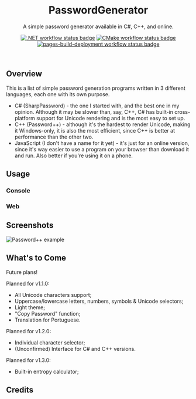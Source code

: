 <h1 align="center">PasswordGenerator</h1>
<p align="center">A simple password generator available in C#, C++, and online.</p>
<p align="center">
  <a href="https://github.com/Nathan2076/PasswordGenerator/actions/workflows/dotnet.yml">
    <img alt=".NET workflow status badge" src="https://github.com/Nathan2076/PasswordGenerator/actions/workflows/dotnet.yml/badge.svg" /></a>
  <a href="https://github.com/Nathan2076/PasswordGenerator/actions/workflows/cmake.yml">
    <img alt="CMake workflow status badge" src="https://github.com/Nathan2076/PasswordGenerator/actions/workflows/cmake.yml/badge.svg" /></a>
  <a href="https://github.com/Nathan2076/PasswordGenerator/actions/workflows/pages/pages-build-deployment">
    <img alt="pages-build-deployment workflow status badge" src="https://github.com/Nathan2076/PasswordGenerator/actions/workflows/pages/pages-build-deployment/badge.svg" /></a>
</p>
<br />

## Overview

This is a list of simple password generation programs written in 3 different languages, each one with its own purpose.
* C# (SharpPassword) - the one I started with, and the best one in my opinion. Although it may be slower than, say, C++, C# has built-in cross-platform support for Unicode rendering and is the most easy to set up.
* C++ (Password++) - although it's the hardest to render Unicode, making it Windows-only, it is also the most efficient, since C++ is better at performance than the other two.
* JavaScript (I don't have a name for it yet) - it's just for an online version, since it's way easier to use a program on your browser than download it and run. Also better if you're using it on a phone.


## Usage

### Console

### Web


## 


## Screenshots
![Password++ example](https://github.com/Nathan2076/PasswordGenerator/assets/68337317/45c70718-032a-483b-8e56-f11941f8880e)


## What's to Come

Future plans!

Planned for v1.1.0:
* All Unicode characters support;
* Uppercase/lowercase letters, numbers, symbols & Unicode selectors;
* Light theme;
* "Copy Password" function;
* Translation for Portuguese.

Planned for v1.2.0:
* Individual character selector;
* (Unconfirmed) Interface for C# and C++ versions.

Planned for v1.3.0:
* Built-in entropy calculator;


## Credits
